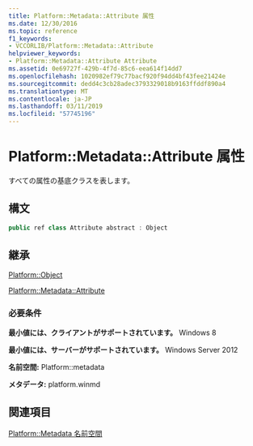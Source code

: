 ```yaml
---
title: Platform::Metadata::Attribute 属性
ms.date: 12/30/2016
ms.topic: reference
f1_keywords:
- VCCORLIB/Platform::Metadata::Attribute
helpviewer_keywords:
- Platform::Metadata::Attribute Attribute
ms.assetid: 0e69727f-429b-4f7d-85c6-eea614f14dd7
ms.openlocfilehash: 1020982ef79c77bacf920f94dd4bf43fee21424e
ms.sourcegitcommit: dedd4c3cb28adec3793329018b9163ffddf890a4
ms.translationtype: MT
ms.contentlocale: ja-JP
ms.lasthandoff: 03/11/2019
ms.locfileid: "57745196"
---
```

# <a name="platformmetadataattribute-attribute"></a>Platform::Metadata::Attribute 属性

すべての属性の基底クラスを表します。

## <a name="syntax"></a>構文

```cpp
public ref class Attribute abstract : Object
```

## <a name="inheritance"></a>継承

[Platform::Object](../cppcx/platform-object-class.md)

[Platform::Metadata::Attribute](../cppcx/platform-metadata-attribute-attribute.md)

### <a name="requirements"></a>必要条件

**最小値には、クライアントがサポートされています。** Windows 8

**最小値には、サーバーがサポートされています。** Windows Server 2012

**名前空間:** Platform::metadata

**メタデータ:** platform.winmd

## <a name="see-also"></a>関連項目

[Platform::Metadata 名前空間](../cppcx/platform-metadata-namespace.md)
